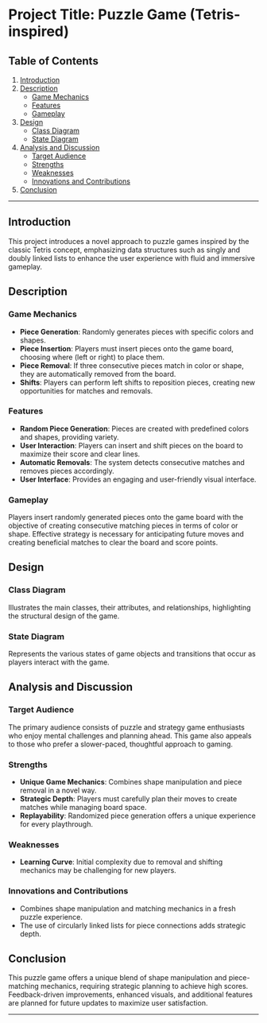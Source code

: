 # Project Title: Puzzle Game (Tetris-inspired)

## Table of Contents
1. [Introduction](#introduction)
2. [Description](#description)
   - [Game Mechanics](#game-mechanics)
   - [Features](#features)
   - [Gameplay](#gameplay)
3. [Design](#design)
   - [Class Diagram](#class-diagram)
   - [State Diagram](#state-diagram)
4. [Analysis and Discussion](#analysis-and-discussion)
   - [Target Audience](#target-audience)
   - [Strengths](#strengths)
   - [Weaknesses](#weaknesses)
   - [Innovations and Contributions](#innovations-and-contributions)
5. [Conclusion](#conclusion)

---

## Introduction
This project introduces a novel approach to puzzle games inspired by the classic Tetris concept, emphasizing data structures such as singly and doubly linked lists to enhance the user experience with fluid and immersive gameplay.

## Description

### Game Mechanics
- **Piece Generation**: Randomly generates pieces with specific colors and shapes.
- **Piece Insertion**: Players must insert pieces onto the game board, choosing where (left or right) to place them.
- **Piece Removal**: If three consecutive pieces match in color or shape, they are automatically removed from the board.
- **Shifts**: Players can perform left shifts to reposition pieces, creating new opportunities for matches and removals.

### Features
- **Random Piece Generation**: Pieces are created with predefined colors and shapes, providing variety.
- **User Interaction**: Players can insert and shift pieces on the board to maximize their score and clear lines.
- **Automatic Removals**: The system detects consecutive matches and removes pieces accordingly.
- **User Interface**: Provides an engaging and user-friendly visual interface.

### Gameplay
Players insert randomly generated pieces onto the game board with the objective of creating consecutive matching pieces in terms of color or shape. Effective strategy is necessary for anticipating future moves and creating beneficial matches to clear the board and score points.

## Design

### Class Diagram
Illustrates the main classes, their attributes, and relationships, highlighting the structural design of the game.

### State Diagram
Represents the various states of game objects and transitions that occur as players interact with the game.

## Analysis and Discussion

### Target Audience
The primary audience consists of puzzle and strategy game enthusiasts who enjoy mental challenges and planning ahead. This game also appeals to those who prefer a slower-paced, thoughtful approach to gaming.

### Strengths
- **Unique Game Mechanics**: Combines shape manipulation and piece removal in a novel way.
- **Strategic Depth**: Players must carefully plan their moves to create matches while managing board space.
- **Replayability**: Randomized piece generation offers a unique experience for every playthrough.

### Weaknesses
- **Learning Curve**: Initial complexity due to removal and shifting mechanics may be challenging for new players.

### Innovations and Contributions
- Combines shape manipulation and matching mechanics in a fresh puzzle experience.
- The use of circularly linked lists for piece connections adds strategic depth.

## Conclusion
This puzzle game offers a unique blend of shape manipulation and piece-matching mechanics, requiring strategic planning to achieve high scores. Feedback-driven improvements, enhanced visuals, and additional features are planned for future updates to maximize user satisfaction.

---


